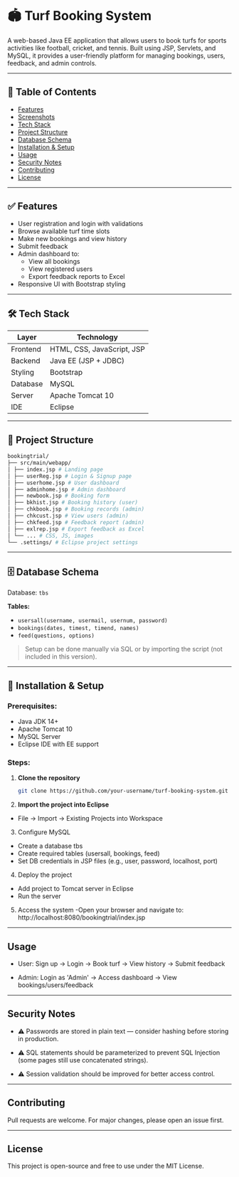 # 🏟️ Turf Booking System

A web-based Java EE application that allows users to book turfs for sports activities like football, cricket, and tennis. Built using JSP, Servlets, and MySQL, it provides a user-friendly platform for managing bookings, users, feedback, and admin controls.

---

## 📌 Table of Contents

- [Features](#features)
- [Screenshots](#screenshots)
- [Tech Stack](#tech-stack)
- [Project Structure](#project-structure)
- [Database Schema](#database-schema)
- [Installation & Setup](#installation--setup)
- [Usage](#usage)
- [Security Notes](#security-notes)
- [Contributing](#contributing)
- [License](#license)

---

## ✅ Features

- User registration and login with validations
- Browse available turf time slots
- Make new bookings and view history
- Submit feedback
- Admin dashboard to:
  - View all bookings
  - View registered users
  - Export feedback reports to Excel
- Responsive UI with Bootstrap styling

---

## 🛠️ Tech Stack

| Layer        | Technology                    |
|--------------|-------------------------------|
| Frontend     | HTML, CSS, JavaScript, JSP     |
| Backend      | Java EE (JSP + JDBC)           |
| Styling      | Bootstrap                      |
| Database     | MySQL                          |
| Server       | Apache Tomcat 10               |
| IDE          | Eclipse                        |

---

## 📁 Project Structure
```bash
bookingtrial/
├── src/main/webapp/
│ ├── index.jsp # Landing page
│ ├── userReg.jsp # Login & Signup page
│ ├── userhome.jsp # User dashboard
│ ├── adminhome.jsp # Admin dashboard
│ ├── newbook.jsp # Booking form
│ ├── bkhist.jsp # Booking history (user)
│ ├── chkbook.jsp # Booking records (admin)
│ ├── chkcust.jsp # View users (admin)
│ ├── chkfeed.jsp # Feedback report (admin)
│ ├── exlrep.jsp # Export feedback as Excel
│ └── ... # CSS, JS, images
└── .settings/ # Eclipse project settings
```

---

## 🗄️ Database Schema

Database: `tbs`

**Tables:**

- `usersall(username, usermail, usernum, password)`
- `bookings(dates, timest, timend, names)`
- `feed(questions, options)`

> Setup can be done manually via SQL or by importing the script (not included in this version).

---

## 🚀 Installation & Setup

### Prerequisites:

- Java JDK 14+
- Apache Tomcat 10
- MySQL Server
- Eclipse IDE with EE support

### Steps:

1. **Clone the repository**
   ```bash
   git clone https://github.com/your-username/turf-booking-system.git
   ```
2. **Import the project into Eclipse**
- File → Import → Existing Projects into Workspace

3. Configure MySQL
- Create a database tbs
- Create required tables (usersall, bookings, feed)
- Set DB credentials in JSP files (e.g., user, password, localhost, port)

4. Deploy the project
- Add project to Tomcat server in Eclipse
- Run the server

5. Access the system
-Open your browser and navigate to:
  http://localhost:8080/bookingtrial/index.jsp

---
## Usage
- User: Sign up → Login → Book turf → View history → Submit feedback

- Admin: Login as 'Admin' → Access dashboard → View bookings/users/feedback

---

## Security Notes
- ⚠️ Passwords are stored in plain text — consider hashing before storing in production.

- ⚠️ SQL statements should be parameterized to prevent SQL Injection (some pages still use concatenated strings).

- ⚠️ Session validation should be improved for better access control.

---
## Contributing
Pull requests are welcome. For major changes, please open an issue first.

---
## License
This project is open-source and free to use under the MIT License.
